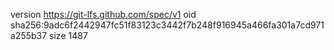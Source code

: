 version https://git-lfs.github.com/spec/v1
oid sha256:9adc6f2442947fc51f83123c3442f7b248f916945a466fa301a7cd971a255b37
size 1487
